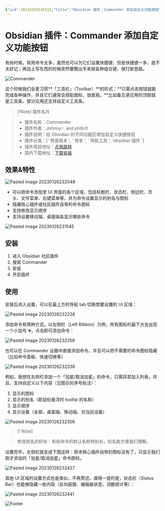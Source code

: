 ```yaml
---
{"uid":20230329145312,"title":"Obsidian 插件：Commander 添加自定义功能按钮","tags":["Obsidian","插件","自定义功能按钮","快捷键命令"],"description":"Obsidian 插件：Commander 给 Obsidian 的不同功能区增加自定义快捷按钮。","author":"OS","type":"other","draft":false,"editable":false,"modified":20230825093815,"dg-publish":true,"permalink":"/lake-of-knowledge/10-obsidian/obsidian/cmdr/","dgPassFrontmatter":true}
---
```



# Obsidian 插件：Commander 添加自定义功能按钮

有些时候，常用命令太多，虽然也可以为它们设置快捷键，但是快捷键一多，就不太好记；再加上写东西的时候突然要腾出手来按各种组合键，很打断思路。

![Commander](https://cdn.pkmer.cn/covers/cmdr.PNG!pkmer)

这个时候我们会更习惯**「工具栏」（Toolbar）**的形式：**只需点击按钮就能完成各种操作，并且它们通常会搭配图标，很直观。**比如备忘录应用的顶部就是工具条，部分应用还支持自定义工具条。

> [!Note] 插件名片
> - 插件名称：Commander
> - 插件作者：Johnny✨ and phibr0
> - 插件说明：给 Obsidian 的不同功能区增加自定义快捷按钮
> - 插件分类：[' 界面相关 ', ' 效率 ', ' 导航工具 ', 'obsidian 插件 ']
> - 插件项目地址：[点我跳转](https://github.com/phibr0/obsidian-commander)
> - 国内下载地址：[下载安装](https://pkmer.cn/products/plugin/pluginMarket/?cmdr)

## 效果&特性

![Pasted image 20230126232048](https://cdn.pkmer.cn/images/2a8274ffb1173e15fd4daa8b3dbd2904_MD5.png!pkmer)

- 可以把命令添加至 UI 界面的各个区域，包括标题栏、状态栏、侧边栏、页头、文件菜单、右键菜单等，并为命令设置显示的别名与图标
- 隐藏核心插件或社区插件自带的命令图标
- 支持修改显示顺序
- 支持设置移动端、桌面端各显示哪些命令

![Pasted image 20230126231545](https://cdn.pkmer.cn/images/5f13fe26afa042919fba34c40853aced_MD5.png!pkmer)

## 安装

1. 进入 Obsidian 社区插件
2. 搜索 Commander
3. 安装
4. 开启插件

## 使用

安装后进入设置，可以在最上方的导航 tab 切换想要设置的 UI 区域：

![Pasted image 20230126232238](https://cdn.pkmer.cn/images/ed839d7cc42cc3992941912b11a8b762_MD5.png!pkmer)

添加命令有两种方式。以左侧栏（Left Ribbon）为例，所有图标的最下方会出现一个小加号 ➕，点击即可添加命令：

![Pasted image 20230126232256](https://cdn.pkmer.cn/images/43eeea466552f03f5f3ceb44db094ac7_MD5.png!pkmer)

也可以在 Commander 设置中直接添加命令，并且可以把不需要的命令图标隐藏（比如命令面板、快速切换等）

![Pasted image 20230126232339](https://cdn.pkmer.cn/images/bb3edfc384236ecaa9a38793822761c3_MD5.png!pkmer)

例如，我想在左侧栏添加一个「加星/取消加星」的命令，只需将其加入列表。并且，支持自定义以下内容（见图示的序号标注）：

1. 显示的图标
2. 显示的别名（即鼠标悬浮时 tooltip 的名称）
3. 显示顺序
4. 显示设备（全部、桌面端、移动端、仅当前设备）

![Pasted image 20230126232356](https://cdn.pkmer.cn/images/d5a62bdf5793309639c55d6a5b894588_MD5.png!pkmer)

> [! Note]

> 修改别名的好处：有些命令的默认名称特别长，别名能方便我们理解。

设置完毕，左侧栏就变成下图这样：原本核心插件自带的图标没有了，只显示我们刚才添加的「加星/取消加星」命令图标。

![Pasted image 20230126232427](https://cdn.pkmer.cn/images/b794ffde23fe57aac314b03eb417551c_MD5.png!pkmer)

其他 UI 区域的设置方式也是类似，不再赘述。值得一提的是，状态栏（Status Bar）也能够隐藏一些内容（反向链接、编辑器状态、词数统计等）：

![Pasted image 20230126232441](https://cdn.pkmer.cn/images/43619a7bacf99ffab0ac97a0987fa861_MD5.png!pkmer)

![Footer](https://user-images.githubusercontent.com/46250921/178547234-7566819b-ea3f-4e8e-8f88-a0f01d1ff270.svg)
